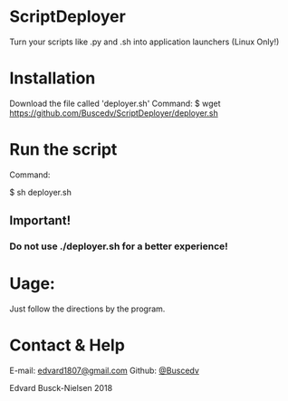 # ScriptDeployer
Turn your scripts like .py and .sh into application launchers (Linux Only!)

# Installation

Download the file called 'deployer.sh'
Command:
$ wget https://github.com/Buscedv/ScriptDeployer/deployer.sh

# Run the script

Command:

$ sh deployer.sh

## Important!
### Do not use ./deployer.sh for a better experience!

# Uage:

Just follow the directions by the program.

# Contact & Help

E-mail: edvard1807@gmail.com
Github: <a href="https://gituhb.com/Buscedv" target="blank"> @Buscedv </a>


Edvard Busck-Nielsen 2018

